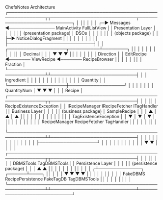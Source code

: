   ChefsNotes Architecture
┌──────────────────────────────────────────────────────────────┬┬────────────────────────────┬────────────────────────────┐
│                                                              ││                            │                            │
│  ┌─► Messages ◄─────────────── MainActivity     FullListView ││  Presentation Layer        │                            │
│  │                                                           ││  (presentation package)    │  DSOs                      │
│  │                                   │                       ││                            │  (objects package)         │
│  ├─► NoticeDialogFragment            │                       ││                            │                            │
│  │                                   │                       ││                            ├────────────────────────────┤
│  │    ┌───────────────────┬──────────┴────────┐              ││                            │                            │
│  │    │                   │                   │              ││                            │  Decimal                   │
│  │    ▼                   ▼                   ▼              ││                            │                            │
│                                                              ││                            │  Direction                 │
│ EditRecipe ◄─────── ViewRecipe ◄─────── RecipeBrowser        ││                            │                            │
│                                                              ││                            │  Fraction                  │
└──────────────────────────────────────────────────────────────┴┴────────────────────────────┤                            │
                                                                                             │  Ingredient                │
     │  │                   │                  │  │                                          │                            │
     │  │                   │                  │  │                                          │  Quantity                  │
     │  └───────────────────┼──────────────────┘  │                                          │                            │
     │                      │                     │                                          │  QuantityNum               │
     ▼                      ▼                     ▼                                          │                            │
                                                                                             │  Recipe                    │
┌──────────────────────────────────────────────────────────────┬┬────────────────────────────┤                            │
│                                                              ││                            │  RecipeExistenceException  │
│ IRecipeManager      IRecipeFetcher      ITagHandler          ││  Business Layer            │                            │
│                                                              ││  (business package)        │  SampleRecipe              │
│     │  ▲                │  ▲               │  ▲              ││                            │                            │
│     │  │                │  │               │  │              ││                            │  TagExistenceException     │
│     ▼  │                ▼  │               ▼  │              ││                            │                            │
│                                                              ││                            │                            │
│ RecipeManager       RecipeFetcher       TagHandler           ││                            │                            │
│                                                              ││                            │                            │
└──────────────────────────────────────────────────────────────┴┴────────────────────────────┤                            │
                                                                                             │                            │
      │                   │                   │                                              │                            │
      │                   │                   │                                              │                            │
      ├───────────────────┘                   │                                              │                            │
      │                                       │                                              │                            │
      │                                       │                                              │                            │
      ▼                                       ▼                                              │                            │
                                                                                             │                            │
┌──────────────────────────────────────────────────────────────┬┬────────────────────────────┤                            │
│                                                              ││                            │                            │
│ DBMSTools                              TagDBMSTools          ││  Persistence Layer         │                            │
│                                                              ││  (persistence package)     │                            │
│     ▲                                       ▲                ││                            │                            │
│     │                                       │                ││                            │                            │
│    ┌┴──────────────┐                 ┌──────┴────┐           ││                            │                            │
│    ▼               ▼                 ▼           ▼           ││                            │                            │
│                                                              ││                            │                            │
│ FakeDBMS   RecipePersistence     FakeTagDB  TagDBMSTools     ││                            │                            │
│                                                              ││                            │                            │
└──────────────────────────────────────────────────────────────┴┴────────────────────────────┴────────────────────────────┘